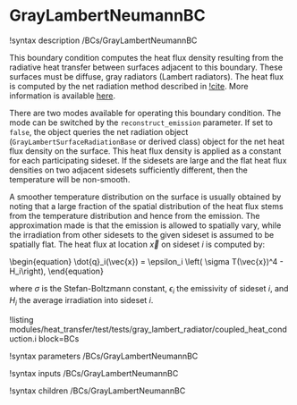# GrayLambertNeumannBC

!syntax description /BCs/GrayLambertNeumannBC

This boundary condition computes the heat flux density resulting from the
radiative heat transfer between surfaces adjacent to this boundary. These
surfaces must be diffuse, gray radiators (Lambert radiators). The heat flux
is computed by the net radiation method described in [!cite](modest2013radiative).
More information is available [here](userobjects/ConstantViewFactorSurfaceRadiation.md).

There are two modes available for operating this boundary condition. The mode can be switched
by the `reconstruct_emission` parameter. If set to `false`, the object queries the
net radiation object (`GrayLambertSurfaceRadiationBase` or derived class) object for the
net heat flux density on the surface. This heat flux density is applied as a constant for
each participating sideset. If the sidesets are large and the flat heat flux densities on two adjacent sidesets sufficiently different, then the temperature will be non-smooth.

A smoother temperature distribution on the surface is usually obtained by noting that a large
fraction of the spatial distribution of the heat flux stems from the temperature distribution
and hence from the emission. The approximation made is that the emission is allowed to spatially
vary, while the irradiation from other sidesets to the given sideset is assumed to be
spatially flat. The heat flux at location $\vec{x}$ on sideset $i$ is computed by:

\begin{equation}
   \dot{q}_i(\vec{x}) = \epsilon_i \left( \sigma T(\vec{x})^4 - H_i\right),
\end{equation}

where $\sigma$ is the Stefan-Boltzmann constant, $\epsilon_i$ the emissivity of sideset $i$, and
$H_i$ the average irradiation into sideset $i$.

!listing modules/heat_transfer/test/tests/gray_lambert_radiator/coupled_heat_conduction.i
block=BCs

!syntax parameters /BCs/GrayLambertNeumannBC

!syntax inputs /BCs/GrayLambertNeumannBC

!syntax children /BCs/GrayLambertNeumannBC
